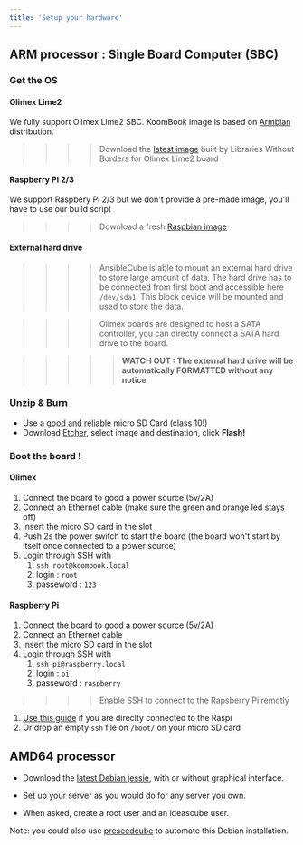 ```yaml
---
title: 'Setup your hardware'
---
```


## ARM processor : Single Board Computer (SBC)

### Get the OS

#### Olimex Lime2

We fully support Olimex Lime2 SBC. KoomBook image is based on [Armbian](https://www.armbian.com/) distribution.

> > > > Download the [latest image](http://filer.bsf-intranet.org/KoomBook_DIY_5.41_Lime2_Debian_jessie_next_4.14.21.7z) built by Libraries Without Borders for Olimex Lime2 board

#### Raspberry Pi 2/3
We support Raspbery Pi 2/3 but we don't provide a pre-made image, you'll have to use our build script

> > > >  Download a fresh [Raspbian image](https://www.raspberrypi.org/downloads/raspbian/)

#### External hard drive
>>>> AnsibleCube is able to mount an external hard drive to store large amount of data. The hard drive has to be connected from first boot and accessible here `/dev/sda1`. This block device will be mounted and used to store the data.

>>>> Olimex boards are designed to host a SATA controller, you can directly connect a SATA hard drive to the board.

>>>>> **WATCH OUT : The external hard drive will be automatically FORMATTED without any notice**

### Unzip & Burn

* Use a [good and reliable](https://docs.armbian.com/User-Guide_Getting-Started/#how-to-prepare-a-sd-card) micro SD Card \(class 10!\)
* Download [Etcher](https://etcher.io/), select image and destination, click **Flash!**

### Boot the board !

#### Olimex

1. Connect the board to good a power source (5v/2A)
2. Connect an Ethernet cable (make sure the green and orange led stays off)
3. Insert the micro SD card in the slot
4. Push 2s the power switch to start the board (the board won't start by itself once connected to a power source)
5. Login through SSH with 
   1. `ssh root@koombook.local`
   2. login : `root` 
   3. passeword : `123`
#### Raspberry Pi

1. Connect the board to good a power source (5v/2A)
2. Connect an Ethernet cable
3. Insert the micro SD card in the slot
4. Login through SSH with 
   1. `ssh pi@raspberry.local`
   2. login : `pi`
   3. passeword : `raspberry`

> > > > Enable SSH to connect to the Rapsberry Pi remotly
1. [Use this guide](https://www.raspberrypi.org/documentation/remote-access/ssh/) if you are direclty connected to the Raspi
2. Or drop an empty `ssh` file on `/boot/` on your micro SD card

## AMD64 processor

* Download the [latest Debian jessie](http://cdimage.debian.org/debian-cd/current-live/amd64/iso-hybrid/debian-live-8.5.0-amd64-lxde-desktop.iso), with or without graphical interface.

* Set up your server as you would do for any server you own.

* When asked, create a root user and an ideascube user.

Note: you could also use [preseedcube](https://github.com/ideascube/preseedcube) to automate this Debian installation.


